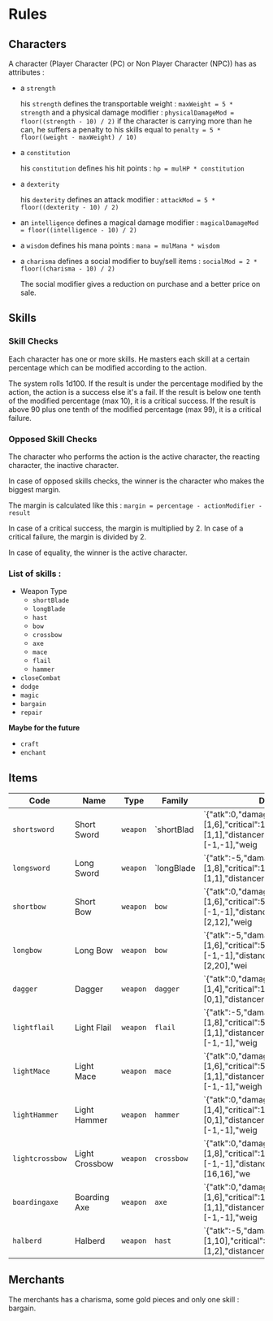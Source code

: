# Rules

## Characters

A character (Player Character (PC) or Non Player Character (NPC)) has as attributes :
- a `strength`

  his `strength` defines the transportable weight : `maxWeight = 5 * strength` and a physical damage modifier : `physicalDamageMod = floor((strength - 10) / 2)`
  if the character is carrying more than he can, he suffers a penalty to his skills equal to `penalty = 5 * floor((weight - maxWeight) / 10)`
- a `constitution`

  his `constitution` defines his hit points : `hp = mulHP * constitution`
- a `dexterity`

  his `dexterity` defines an attack modifier : `attackMod = 5 * floor((dexterity - 10) / 2)`
- an `intelligence` defines a magical damage modifier : `magicalDamageMod = floor((intelligence - 10) / 2)`
- a `wisdom` defines his mana points : `mana = mulMana * wisdom`
- a `charisma` defines a social modifier to buy/sell items : `socialMod = 2 * floor((charisma - 10) / 2)`

  The social modifier gives a reduction on purchase and a better price on sale.

## Skills

### Skill Checks

Each character has one or more skills. He masters each skill at a certain percentage which can be modified according to the action.

The system rolls 1d100. If the result is under the percentage modified by the action, the action is a success else it's a fail.
If the result is below one tenth of the modified percentage (max 10), it is a critical success.
If the result is above 90 plus one tenth of the modified percentage (max 99), it is a critical failure.

### Opposed Skill Checks

The character who performs the action is the active character, the reacting character, the inactive character.

In case of opposed skills checks, the winner is the character who makes the biggest margin.

The margin is calculated like this :
`margin = percentage - actionModifier - result`

In case of a critical success, the margin is multiplied by 2.
In case of a critical failure, the margin is divided by 2.

In case of equality, the winner is the active character.

### List of skills :
- Weapon Type
  - `shortBlade`
  - `longBlade`
  - `hast`
  - `bow`
  - `crossbow`
  - `axe`
  - `mace`
  - `flail`
  - `hammer`
- `closeCombat`
- `dodge`
- `magic`
- `bargain`
- `repair`

**Maybe for the future**
- `craft`
- `enchant`


## Items

 Code           | Name            | Type       | Family     | Details                                                                                    | Droppable | Buyable | Script  
----------------|-----------------|------------|------------|--------------------------------------------------------------------------------------------|-----------|---------|--------
`shortsword`    | Short Sword     | `weapon`   | `shortBlad | `{"atk":0,"damage":[1,6],"critical":10,"physicalrange":[1,1],"distancerange":[-1,-1],"weig | t         | t       | ""    
`longsword`     | Long Sword      | `weapon`   | `longBlade | `{"atk":-5,"damage":[1,8],"critical":10,"physicalrange":[1,1],"distancerange":[-1,-1],"wei | t         | t       | ""    
`shortbow`      | Short Bow       | `weapon`   | `bow`      | `{"atk":0,"damage":[1,6],"critical":5,"physicalrange":[-1,-1],"distancerange":[2,12],"weig | t         | t       | ""    
`longbow`       | Long Bow        | `weapon`   | `bow`      | `{"atk":-5,"damage":[1,6],"critical":5,"physicalrange":[-1,-1],"distancerange":[2,20],"wei | t         | t       | ""    
`dagger`        | Dagger          | `weapon`   | `dagger`   | `{"atk":0,"damage":[1,4],"critical":10,"physicalrange":[0,1],"distancerange":[2,3],"weight | t         | t       | ""    
`lightflail`    | Light Flail     | `weapon`   | `flail`    | `{"atk":-5,"damage":[1,8],"critical":5,"physicalrange":[1,1],"distancerange":[-1,-1],"weig | t         | t       | ""    
`lightMace`     | Light Mace      | `weapon`   | `mace`     | `{"atk":0,"damage":[1,6],"critical":5,"physicalrange":[1,1],"distancerange":[-1,-1],"weigh | t         | t       | ""    
`lightHammer`   | Light Hammer    | `weapon`   | `hammer`   | `{"atk":0,"damage":[1,4],"critical":15,"physicalrange":[0,1],"distancerange":[-1,-1],"weig | t         | t       | ""    
`lightcrossbow` | Light Crossbow  | `weapon`   | `crossbow` | `{"atk":0,"damage":[1,8],"critical":10,"physicalrange":[-1,-1],"distancerange":[16,16],"we | t         | t       | ""    
`boardingaxe`   | Boarding Axe    | `weapon`   | `axe`      | `{"atk":0,"damage":[1,6],"critical":15,"physicalrange":[1,1],"distancerange":[-1,-1],"weig | t         | t       | ""    
`halberd`       | Halberd         | `weapon`   | `hast`     | `{"atk":-5,"damage":[1,10],"critical":15,"physicalrange":[1,2],"distancerange":[-1,-1],"we | t         | t       | ""    

## Merchants

The merchants has a charisma, some gold pieces and only one skill : bargain.
